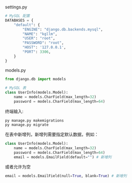 settings.py
```python
# MySQL 配置  
DATABASES = {  
    "default": {  
        "ENGINE": "django.db.backends.mysql",  
        "NAME": "kgllm",  
        "USER": "root",  
        "PASSWORD": "root",  
        "HOST": '127.0.0.1',  
        "PORT": 3306,  
    }  
}
```
models.py
```python
from django.db import models  
  
# MySQL 表  
class UserInfo(models.Model):  
    name = models.CharField(max_length=32)  
    password = models.CharField(max_length=64)
```
终端输入:
```shell
py manage.py makemigrations
py manage.py migrate
```

在表中新增列，新增列需要指定默认数据，例如：
```python
class UserInfo(models.Model):  
    name = models.CharField(max_length=32)  
    password = models.CharField(max_length=64)  
    email = models.EmailField(default="") # 新增列
```
或者允许为空
```python
email = models.EmailField(null=True, blank=True) # 新增列
```

